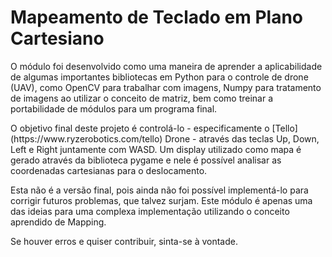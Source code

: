 # Mapeamento de Teclado em Plano Cartesiano
  O módulo foi desenvolvido como uma maneira de aprender a aplicabilidade de algumas importantes bibliotecas em Python para o controle de drone (UAV), como OpenCV para trabalhar com imagens, Numpy para tratamento de imagens ao utilizar o conceito de matriz, bem como treinar a portabilidade de módulos para um programa final.
 <p>  O objetivo final deste projeto é controlá-lo - especificamente o [Tello](https://www.ryzerobotics.com/tello) Drone - através das teclas Up, Down, Left e Right juntamente com WASD. Um display utilizado como mapa é gerado através da biblioteca pygame e nele é possível analisar as coordenadas cartesianas para o deslocamento.</p>
 <p>  Esta não é a versão final, pois ainda não foi possível implementá-lo para corrigir futuros problemas, que talvez surjam. Este módulo é apenas uma das ideias para uma complexa implementação utilizando o conceito aprendido de Mapping.</p>
 
  Se houver erros e quiser contribuir, sinta-se à vontade.
